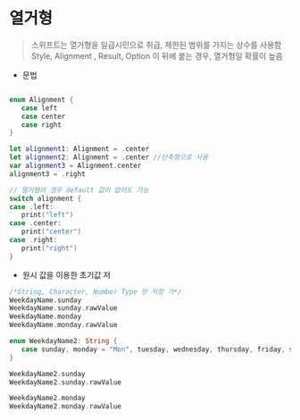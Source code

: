 # 열거형

> 스위프트는 열거형을 일급시민으로 취급, 제한된 범위를 가지는 상수를 사용함 <br>
> Style, Alignment , Result, Option 이 뒤에 붙는 경우, 열거형일 확률이 높음 <br>
> 

- 문법

```swift

enum Alignment {
   case left
   case center
   case right
}

let alignment1: Alignment = .center
let alignment2: Alignment = .center //단축형으로 사용
var alignment3 = Alignment.center 
alignment3 = .right

// 열거형의 경우 default 값이 없어도 가능
switch alignment {
case .left:
   print("left")
case .center:
   print("center")
case .right:
   print("right")
}

```

- 원시 값을 이용한 초기값 저

```swift
/*String, Character, Number Type 만 저장 가*/
WeekdayName.sunday
WeekdayName.sunday.rawValue
WeekdayName.monday
WeekdayName.monday.rawValue

enum WeekdayName2: String {
   case sunday, monday = "Mon", tuesday, wednesday, thursday, friday, saturday
}

WeekdayName2.sunday
WeekdayName2.sunday.rawValue

WeekdayName2.monday
WeekdayName2.monday.rawValue
```